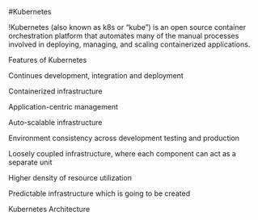 #Kubernetes 

!Kubernetes (also known as k8s or “kube”) is an open source container orchestration platform that automates many of the manual processes involved in deploying, managing, and scaling containerized applications. 

 

Features of Kubernetes 

Continues development, integration and deployment 

Containerized infrastructure 

Application-centric management 

Auto-scalable infrastructure 

Environment consistency across development testing and production 

Loosely coupled infrastructure, where each component can act as a separate unit 

Higher density of resource utilization 

Predictable infrastructure which is going to be created 

 

Kubernetes Architecture 
